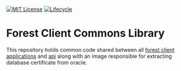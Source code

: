 [![MIT License](https://img.shields.io/github/license/bcgov/quickstart-openshift.svg)](/LICENSE.md)
[![Lifecycle](https://img.shields.io/badge/Lifecycle-Experimental-339999)](https://github.com/bcgov/repomountie/blob/master/doc/lifecycle-badges.md)

# Forest Client Commons Library

This repository holds common code shared between all [forest client applications](https://github.com/bcgov/nr-forest-client) and [api](https://github.com/bcgov/nr-forest-client-api) along with an image responsible for extracting database certificate from oracle.
